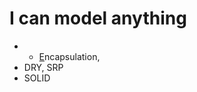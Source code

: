 # I can model anything



*  * [E](https://www.freecodecamp.org/news/object-oriented-programming-concepts-21bb035f7260/)ncapsulation, 
  * DRY, SRP
  * SOLID 


